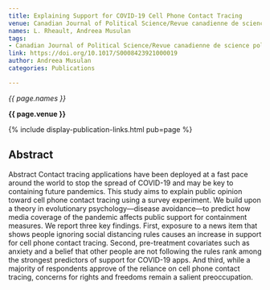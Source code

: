 ```yaml
---
title: Explaining Support for COVID-19 Cell Phone Contact Tracing
venue: Canadian Journal of Political Science/Revue canadienne de science politique
names: L. Rheault, Andreea Musulan
tags:
- Canadian Journal of Political Science/Revue canadienne de science politique
link: https://doi.org/10.1017/S0008423921000019
author: Andreea Musulan
categories: Publications

---
```


*{{ page.names }}*

**{{ page.venue }}**

{% include display-publication-links.html pub=page %}

## Abstract

Abstract Contact tracing applications have been deployed at a fast pace around the world to stop the spread of COVID-19 and may be key to containing future pandemics. This study aims to explain public opinion toward cell phone contact tracing using a survey experiment. We build upon a theory in evolutionary psychology—disease avoidance—to predict how media coverage of the pandemic affects public support for containment measures. We report three key findings. First, exposure to a news item that shows people ignoring social distancing rules causes an increase in support for cell phone contact tracing. Second, pre-treatment covariates such as anxiety and a belief that other people are not following the rules rank among the strongest predictors of support for COVID-19 apps. And third, while a majority of respondents approve of the reliance on cell phone contact tracing, concerns for rights and freedoms remain a salient preoccupation.